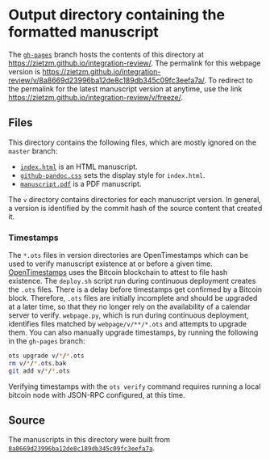 # Output directory containing the formatted manuscript

The [`gh-pages`](https://github.com/zietzm/integration-review/tree/gh-pages) branch hosts the contents of this directory at https://zietzm.github.io/integration-review/.
The permalink for this webpage version is https://zietzm.github.io/integration-review/v/8a8669d23996ba12de8c189db345c09fc3eefa7a/.
To redirect to the permalink for the latest manuscript version at anytime, use the link https://zietzm.github.io/integration-review/v/freeze/.

## Files

This directory contains the following files, which are mostly ignored on the `master` branch:

+ [`index.html`](index.html) is an HTML manuscript.
+ [`github-pandoc.css`](github-pandoc.css) sets the display style for `index.html`.
+ [`manuscript.pdf`](manuscript.pdf) is a PDF manuscript.

The `v` directory contains directories for each manuscript version.
In general, a version is identified by the commit hash of the source content that created it.

### Timestamps

The `*.ots` files in version directories are OpenTimestamps which can be used to verify manuscript existence at or before a given time.
[OpenTimestamps](https://opentimestamps.org/) uses the Bitcoin blockchain to attest to file hash existence.
The `deploy.sh` script run during continuous deployment creates the `.ots` files.
There is a delay before timestamps get confirmed by a Bitcoin block.
Therefore, `.ots` files are initially incomplete and should be upgraded at a later time, so that they no longer rely on the availability of a calendar server to verify.
`webpage.py`, which is run during continuous deployment, identifies files matched by `webpage/v/**/*.ots` and attempts to upgrade them.
You can also manually upgrade timestamps, by running the following in the `gh-pages` branch:

```sh
ots upgrade v/*/*.ots
rm v/*/*.ots.bak
git add v/*/*.ots
```

Verifying timestamps with the `ots verify` command requires running a local bitcoin node with JSON-RPC configured, at this time.

## Source

The manuscripts in this directory were built from
[`8a8669d23996ba12de8c189db345c09fc3eefa7a`](https://github.com/zietzm/integration-review/commit/8a8669d23996ba12de8c189db345c09fc3eefa7a).
